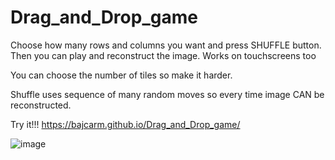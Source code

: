 # Drag_and_Drop_game
Choose how many rows and columns you want and press SHUFFLE button. Then you can play and reconstruct the image. Works on touchscreens too

You can choose the number of tiles so make it harder.

Shuffle uses sequence of many random moves so every time image CAN be reconstructed.

Try it!!!
https://bajcarm.github.io/Drag_and_Drop_game/

![image](https://user-images.githubusercontent.com/102542768/168008691-48219e12-451c-4d2b-b5c1-a5299239dc48.png)
